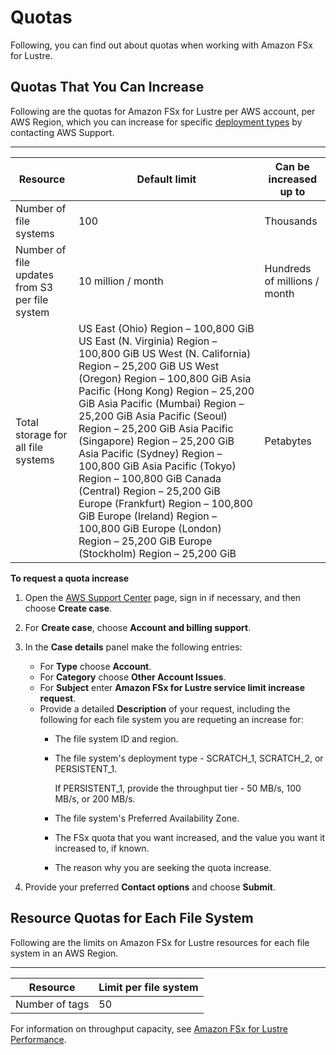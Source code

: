 # Quotas<a name="limits"></a>

Following, you can find out about quotas when working with Amazon FSx for Lustre\.

## Quotas That You Can Increase<a name="soft-limits"></a>

Following are the quotas for Amazon FSx for Lustre per AWS account, per AWS Region, which you can increase for specific [deployment types](using-fsx-lustre.md#lustre-deployment-types) by contacting AWS Support\.


****  

| Resource | Default limit | Can be increased up to | 
| --- | --- | --- | 
| Number of file systems | 100 | Thousands | 
| Number of file updates from S3 per file system | 10 million / month | Hundreds of millions / month | 
| Total storage for all file systems |  US East \(Ohio\) Region – 100,800 GiB US East \(N\. Virginia\) Region – 100,800 GiB US West \(N\. California\) Region – 25,200 GiB US West \(Oregon\) Region – 100,800 GiB Asia Pacific \(Hong Kong\) Region – 25,200 GiB Asia Pacific \(Mumbai\) Region – 25,200 GiB Asia Pacific \(Seoul\) Region – 25,200 GiB Asia Pacific \(Singapore\) Region – 25,200 GiB Asia Pacific \(Sydney\) Region – 100,800 GiB Asia Pacific \(Tokyo\) Region – 100,800 GiB Canada \(Central\) Region – 25,200 GiB Europe \(Frankfurt\) Region – 100,800 GiB Europe \(Ireland\) Region – 100,800 GiB Europe \(London\) Region – 25,200 GiB Europe \(Stockholm\) Region – 25,200 GiB  | Petabytes | 

**To request a quota increase**

1. Open the [AWS Support Center](https://console.aws.amazon.com/support/home#/) page, sign in if necessary, and then choose **Create case**\.

1. For **Create case**, choose **Account and billing support**\.

1. In the **Case details** panel make the following entries:
   + For **Type** choose **Account**\.
   + For **Category** choose **Other Account Issues**\.
   + For **Subject** enter **Amazon FSx for Lustre service limit increase request**\.
   + Provide a detailed **Description** of your request, including the following for each file system you are requeting an increase for:
     + The file system ID and region\.
     + The file system's deployment type \- SCRATCH\_1, SCRATCH\_2, or PERSISTENT\_1\.

       If PERSISTENT\_1, provide the throughput tier \- 50 MB/s, 100 MB/s, or 200 MB/s\.
     + The file system's Preferred Availability Zone\.
     + The FSx quota that you want increased, and the value you want it increased to, if known\.
     + The reason why you are seeking the quota increase\.

1. Provide your preferred **Contact options** and choose **Submit**\.

## Resource Quotas for Each File System<a name="limits-MFS-resources-file-system"></a>

Following are the limits on Amazon FSx for Lustre resources for each file system in an AWS Region\. 


****  

| Resource | Limit per file system | 
| --- | --- | 
| Number of tags | 50 | 

For information on throughput capacity, see [Amazon FSx for Lustre Performance](performance.md)\.